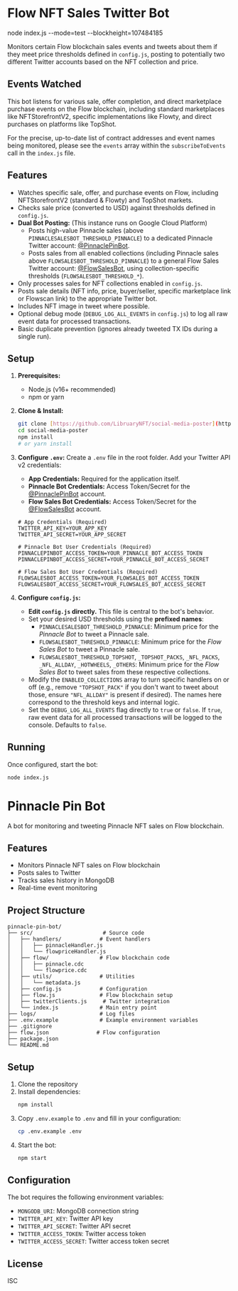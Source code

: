 # Flow NFT Sales Twitter Bot

node index.js --mode=test --blockheight=107484185

Monitors certain Flow blockchain sales events and tweets about them if they meet price thresholds defined in `config.js`, posting to potentially two different Twitter accounts based on the NFT collection and price.

## Events Watched

This bot listens for various sale, offer completion, and direct marketplace purchase events on the Flow blockchain, including standard marketplaces like NFTStorefrontV2, specific implementations like Flowty, and direct purchases on platforms like TopShot.

For the precise, up-to-date list of contract addresses and event names being monitored, please see the `events` array within the `subscribeToEvents` call in the `index.js` file.

## Features

- Watches specific sale, offer, and purchase events on Flow, including NFTStorefrontV2 (standard & Flowty) and TopShot markets.
- Checks sale price (converted to USD) against thresholds defined in `config.js`.
- **Dual Bot Posting:** (This instance runs on Google Cloud Platform)
  - Posts high-value Pinnacle sales (above `PINNACLESALESBOT_THRESHOLD_PINNACLE`) to a dedicated Pinnacle Twitter account: [@PinnaclePinBot](https://x.com/PinnaclePinBot).
  - Posts sales from all enabled collections (including Pinnacle sales above `FLOWSALESBOT_THRESHOLD_PINNACLE`) to a general Flow Sales Twitter account: [@FlowSalesBot](https://x.com/FlowSalesBot), using collection-specific thresholds (`FLOWSALESBOT_THRESHOLD_*`).
- Only processes sales for NFT collections enabled in `config.js`.
- Posts sale details (NFT info, price, buyer/seller, specific marketplace link or Flowscan link) to the appropriate Twitter bot.
- Includes NFT image in tweet where possible.
- Optional debug mode (`DEBUG_LOG_ALL_EVENTS` in `config.js`) to log all raw event data for processed transactions.
- Basic duplicate prevention (ignores already tweeted TX IDs during a single run).

## Setup

1.  **Prerequisites:**

    - Node.js (v16+ recommended)
    - npm or yarn

2.  **Clone & Install:**

    ```bash
    git clone [https://github.com/LibruaryNFT/social-media-poster](https://github.com/LibruaryNFT/social-media-poster)
    cd social-media-poster
    npm install
    # or yarn install
    ```

3.  **Configure `.env`:**
    Create a `.env` file in the root folder. Add your Twitter API v2 credentials:

    - **App Credentials:** Required for the application itself.
    - **Pinnacle Bot Credentials:** Access Token/Secret for the [@PinnaclePinBot](https://x.com/PinnaclePinBot) account.
    - **Flow Sales Bot Credentials:** Access Token/Secret for the [@FlowSalesBot](https://x.com/FlowSalesBot) account.

    ```dotenv
    # App Credentials (Required)
    TWITTER_API_KEY=YOUR_APP_KEY
    TWITTER_API_SECRET=YOUR_APP_SECRET

    # Pinnacle Bot User Credentials (Required)
    PINNACLEPINBOT_ACCESS_TOKEN=YOUR_PINNACLE_BOT_ACCESS_TOKEN
    PINNACLEPINBOT_ACCESS_SECRET=YOUR_PINNACLE_BOT_ACCESS_SECRET

    # Flow Sales Bot User Credentials (Required)
    FLOWSALESBOT_ACCESS_TOKEN=YOUR_FLOWSALES_BOT_ACCESS_TOKEN
    FLOWSALESBOT_ACCESS_SECRET=YOUR_FLOWSALES_BOT_ACCESS_SECRET
    ```

4.  **Configure `config.js`:**
    - **Edit `config.js` directly.** This file is central to the bot's behavior.
    - Set your desired USD thresholds using the **prefixed names**:
      - `PINNACLESALESBOT_THRESHOLD_PINNACLE`: Minimum price for the _Pinnacle Bot_ to tweet a Pinnacle sale.
      - `FLOWSALESBOT_THRESHOLD_PINNACLE`: Minimum price for the _Flow Sales Bot_ to tweet a Pinnacle sale.
      - `FLOWSALESBOT_THRESHOLD_TOPSHOT`, `_TOPSHOT_PACKS`, `_NFL_PACKS`, `_NFL_ALLDAY`, `_HOTWHEELS`, `_OTHERS`: Minimum price for the _Flow Sales Bot_ to tweet sales from these respective collections.
    - Modify the `ENABLED_COLLECTIONS` array to turn specific handlers on or off (e.g., remove `"TOPSHOT_PACK"` if you don't want to tweet about those, ensure `"NFL_ALLDAY"` is present if desired). The names here correspond to the threshold keys and internal logic.
    - Set the `DEBUG_LOG_ALL_EVENTS` flag directly to `true` or `false`. If `true`, raw event data for all processed transactions will be logged to the console. Defaults to `false`.

## Running

Once configured, start the bot:

```bash
node index.js
```

# Pinnacle Pin Bot

A bot for monitoring and tweeting Pinnacle NFT sales on Flow blockchain.

## Features

- Monitors Pinnacle NFT sales on Flow blockchain
- Posts sales to Twitter
- Tracks sales history in MongoDB
- Real-time event monitoring

## Project Structure

```
pinnacle-pin-bot/
├── src/                      # Source code
│   ├── handlers/            # Event handlers
│   │   ├── pinnacleHandler.js
│   │   └── flowpriceHandler.js
│   ├── flow/                # Flow blockchain code
│   │   ├── pinnacle.cdc
│   │   └── flowprice.cdc
│   ├── utils/               # Utilities
│   │   └── metadata.js
│   ├── config.js            # Configuration
│   ├── flow.js              # Flow blockchain setup
│   ├── twitterClients.js     # Twitter integration
│   └── index.js             # Main entry point
├── logs/                    # Log files
├── .env.example             # Example environment variables
├── .gitignore
├── flow.json               # Flow configuration
├── package.json
└── README.md
```

## Setup

1. Clone the repository
2. Install dependencies:
   ```bash
   npm install
   ```
3. Copy `.env.example` to `.env` and fill in your configuration:
   ```bash
   cp .env.example .env
   ```
4. Start the bot:
   ```bash
   npm start
   ```

## Configuration

The bot requires the following environment variables:

- `MONGODB_URI`: MongoDB connection string
- `TWITTER_API_KEY`: Twitter API key
- `TWITTER_API_SECRET`: Twitter API secret
- `TWITTER_ACCESS_TOKEN`: Twitter access token
- `TWITTER_ACCESS_SECRET`: Twitter access token secret

## License

ISC
